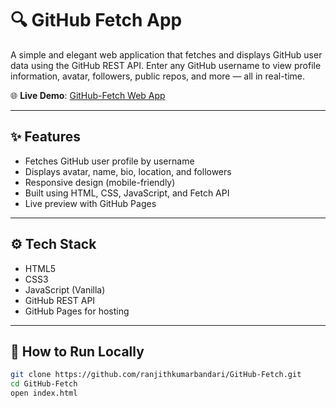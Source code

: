 # 🔍 GitHub Fetch App

A simple and elegant web application that fetches and displays GitHub user data using the GitHub REST API. Enter any GitHub username to view profile information, avatar, followers, public repos, and more — all in real-time.

🌐 **Live Demo**: [GitHub-Fetch Web App](https://ranjithkumarbandari.github.io/GitHub-Fetch)

---

## ✨ Features

- Fetches GitHub user profile by username
- Displays avatar, name, bio, location, and followers
- Responsive design (mobile-friendly)
- Built using HTML, CSS, JavaScript, and Fetch API
- Live preview with GitHub Pages

---

## ⚙️ Tech Stack

- HTML5
- CSS3
- JavaScript (Vanilla)
- GitHub REST API
- GitHub Pages for hosting

---

## 🚀 How to Run Locally

```bash
git clone https://github.com/ranjithkumarbandari/GitHub-Fetch.git
cd GitHub-Fetch
open index.html




